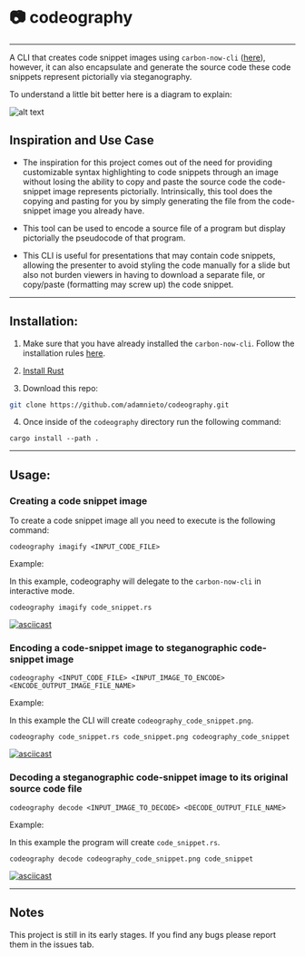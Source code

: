 # :camera: codeography
---
A CLI that creates code snippet images using `carbon-now-cli` ([here](https://github.com/mixn/carbon-now-cli)), however, it can also encapsulate and generate the source code these code snippets represent pictorially via steganography. 

To understand a little bit better here is a diagram to explain:


![alt text](https://raw.githubusercontent.com/adamnieto/codeography/master/diagram.png)


## Inspiration and Use Case

* The inspiration for this project comes out of the need for providing customizable syntax highlighting to code snippets through an image without losing the ability to copy and paste the source code the code-snippet image represents pictorially. Intrinsically, this tool does the copying and pasting for you by simply generating the file from the code-snippet image you already have.

* This tool can be used to encode a source file of a program but display pictorially the pseudocode of that program.

* This CLI is useful for presentations that may contain code snippets, allowing the presenter to avoid styling the code manually for a slide but also not burden viewers in having to download a separate file, or copy/paste (formatting may screw up) the code snippet.

---

## Installation:

1. Make sure that you have already installed the `carbon-now-cli`. Follow the installation rules [here](https://github.com/mixn/carbon-now-cli).

2. [Install Rust](https://www.rust-lang.org/tools/install/)

3. Download this repo:

```bash
git clone https://github.com/adamnieto/codeography.git

```

4. Once inside of the `codeography` directory run the following command: 

```
cargo install --path .
```

---
## Usage:

### Creating a code snippet image

To create a code snippet image all you need to execute is the following command:

```
codeography imagify <INPUT_CODE_FILE>
```

Example: 

In this example, codeography will delegate to the `carbon-now-cli` in interactive mode.

```
codeography imagify code_snippet.rs
```

[![asciicast](https://asciinema.org/a/244240.svg)](https://asciinema.org/a/244240)

### Encoding a code-snippet image to steganographic code-snippet image

```
codeography <INPUT_CODE_FILE> <INPUT_IMAGE_TO_ENCODE> <ENCODE_OUTPUT_IMAGE_FILE_NAME>
```

Example: 

In this example the CLI will create `codeography_code_snippet.png`.

```
codeography code_snippet.rs code_snippet.png codeography_code_snippet
```

[![asciicast](https://asciinema.org/a/244241.svg)](https://asciinema.org/a/244241)

### Decoding a steganographic code-snippet image to its original source code file

```
codeography decode <INPUT_IMAGE_TO_DECODE> <DECODE_OUTPUT_FILE_NAME>
```

Example: 

In this example the program will create `code_snippet.rs`.
```
codeography decode codeography_code_snippet.png code_snippet
```

[![asciicast](https://asciinema.org/a/244243.svg)](https://asciinema.org/a/244243)

---
## Notes

This project is still in its early stages. If you find any bugs please report them in the issues tab. 


